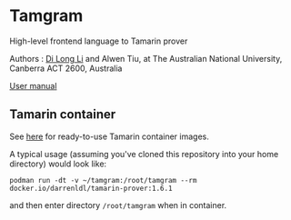 # Tamgram

High-level frontend language to Tamarin prover

Authors : [Di Long Li](https://github.com/darrenldl) and Alwen Tiu, at The Australian National University, Canberra ACT 2600, Australia

[User manual](https://darrenldl.github.io/tamgram/)

## Tamarin container

See [here](https://github.com/darrenldl/tamarin-prover-container) for ready-to-use
Tamarin container images.

A typical usage (assuming you've cloned this repository into your home directory)
would look like:

```
podman run -dt -v ~/tamgram:/root/tamgram --rm docker.io/darrenldl/tamarin-prover:1.6.1
```

and then enter directory `/root/tamgram` when in container.
